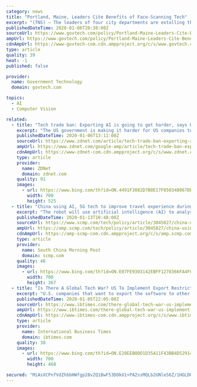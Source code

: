 ```yaml
---
category: news
title: "Portland, Maine, Leaders Cite Benefits of Face-Scanning Tech"
excerpt: "(TNS) — The leaders of four city departments are extolling the potential benefits of facial recognition technology and downplaying threats to privacy ahead of a scheduled vote Monday on a proposal to ban use of the technology by city officials in Portland, Maine. Officials say the technology is not being used in the city at the moment."
publishedDateTime: 2020-01-06T20:38:00Z
sourceUrl: https://www.govtech.com/policy/Portland-Maine-Leaders-Cite-Benefits-of-Face-Scanning-Tech.html
ampUrl: https://www.govtech.com/policy/Portland-Maine-Leaders-Cite-Benefits-of-Face-Scanning-Tech.html?AMP
cdnAmpUrl: https://www-govtech-com.cdn.ampproject.org/c/s/www.govtech.com/policy/Portland-Maine-Leaders-Cite-Benefits-of-Face-Scanning-Tech.html?AMP
type: article
quality: 39
heat: -1
published: false

provider:
  name: Government Technology
  domain: govtech.com

topics:
  - AI
  - Computer Vision

related:
  - title: "Tech trade ban: Exporting AI is going to get harder, says US"
    excerpt: "The US government is making it harder for US companies to export artificial-intelligence software that helps organizations automate object recognition from geospatial imagery. The export restrictions, first reported by Reuters, are part of an attempt by the US to keep key technologies away from rival powers like China. The restrictions come ..."
    publishedDateTime: 2020-01-06T13:11:00Z
    sourceUrl: https://www.zdnet.com/article/tech-trade-ban-exporting-ai-is-going-to-get-harder-says-us/
    ampUrl: https://www.zdnet.com/google-amp/article/tech-trade-ban-exporting-ai-is-going-to-get-harder-says-us/
    cdnAmpUrl: https://www-zdnet-com.cdn.ampproject.org/c/s/www.zdnet.com/google-amp/article/tech-trade-ban-exporting-ai-is-going-to-get-harder-says-us/
    type: article
    provider:
      name: ZDNet
      domain: zdnet.com
    quality: 91
    images:
      - url: https://www.bing.com/th?id=ON.4491F3082D7B0E17F050348067DB4804
        width: 700
        height: 525
  - title: "China using AI, 5G tech to improve travel experience during annual Spring Festival migration"
    excerpt: "The robot will use artificial intelligence (AI) to analyse the behaviour of people in the station. Known as the world’s largest annual mass movement of people, the peak travel period known as chunyun in China typically sees hundreds of millions of Chinese people return to their hometowns to reunite with relatives for the Lunar New Year."
    publishedDateTime: 2020-01-13T10:48:00Z
    sourceUrl: https://www.scmp.com/tech/policy/article/3045827/china-using-ai-5g-tech-improve-travel-experience-during-annual-spring
    ampUrl: https://amp.scmp.com/tech/policy/article/3045827/china-using-ai-5g-tech-improve-travel-experience-during-annual-spring
    cdnAmpUrl: https://amp-scmp-com.cdn.ampproject.org/c/s/amp.scmp.com/tech/policy/article/3045827/china-using-ai-5g-tech-improve-travel-experience-during-annual-spring
    type: article
    provider:
      name: South China Morning Post
      domain: scmp.com
    quality: 46
    images:
      - url: https://www.bing.com/th?id=ON.E07FE9303142EBFF1278366FA4FC5BBA
        width: 700
        height: 367
  - title: "Is There A Global Tech War? US To Implement Export Restrictions On Sensitive AI Technologies To Russia, China"
    excerpt: "U.S. companies that want to export the software to other countries will have to apply for a license from the U.S. government. “They want to keep American companies from helping the Chinese make better AI products that can help their military,” Center for Strategic and International Studies tech expert James Lewis said about the Trump ..."
    publishedDateTime: 2020-01-05T22:05:00Z
    sourceUrl: https://www.ibtimes.com/there-global-tech-war-us-implement-export-restrictions-sensitive-ai-technologies-2896682
    ampUrl: https://www.ibtimes.com/there-global-tech-war-us-implement-export-restrictions-sensitive-ai-technologies-2896682?amp=1
    cdnAmpUrl: https://www-ibtimes-com.cdn.ampproject.org/c/s/www.ibtimes.com/there-global-tech-war-us-implement-export-restrictions-sensitive-ai-technologies-2896682?amp=1
    type: article
    provider:
      name: International Business Times
      domain: ibtimes.com
    quality: 38
    images:
      - url: https://www.bing.com/th?id=ON.E28EEB0DD1D35A11F43BB4D529140BA8
        width: 700
        height: 468

secured: "MiAsXCPnfVdZhbbHWfgp28vZQ1BwF53DOkU1+PA2ssMQLb2UNleS6Z/1HGLDGlG97OiHCefH51r7jVNqRlrRV0LWngFbHr7dHCFb8RlyWhvmYpe815cN/CU37d9yGzrDERIteexY+KKZZ/yASmc1g2mmzlXS6SK3m9nQaEts1QbDD4bqq5X02k/6s9BoB78/JU5ibgYcMnVadn2GLPH5bpEvzrrLDnkEyTs9OYBa9aSjyVtxkjmLbPnd5VND7wJPZqgav/DLLKiMUvbMupDFsw==;/Iw894m6xGcOp6YaTZn9Zw=="
---
```



